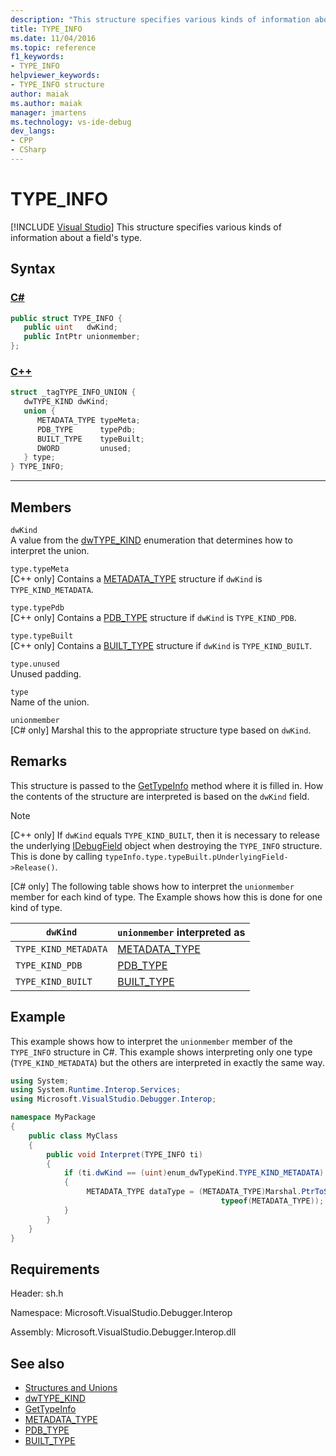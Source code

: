 ```yaml
---
description: "This structure specifies various kinds of information about a field's type."
title: TYPE_INFO
ms.date: 11/04/2016
ms.topic: reference
f1_keywords:
- TYPE_INFO
helpviewer_keywords:
- TYPE_INFO structure
author: maiak
ms.author: maiak
manager: jmartens
ms.technology: vs-ide-debug
dev_langs:
- CPP
- CSharp
---
```

# TYPE_INFO

 [!INCLUDE [Visual Studio](~/includes/applies-to-version/vs-windows-only.md)]
This structure specifies various kinds of information about a field's type.

## Syntax

### [C#](#tab/csharp)
```csharp
public struct TYPE_INFO {
   public uint   dwKind;
   public IntPtr unionmember;
};
```
### [C++](#tab/cpp)
```cpp
struct _tagTYPE_INFO_UNION {
   dwTYPE_KIND dwKind;
   union {
      METADATA_TYPE typeMeta;
      PDB_TYPE      typePdb;
      BUILT_TYPE    typeBuilt;
      DWORD         unused;
   } type;
} TYPE_INFO;
```
---

## Members
 `dwKind`\
 A value from the [dwTYPE_KIND](../../../extensibility/debugger/reference/dwtype-kind.md) enumeration that determines how to interpret the union.

 `type.typeMeta`\
 [C++ only] Contains a [METADATA_TYPE](../../../extensibility/debugger/reference/metadata-type.md) structure if `dwKind` is `TYPE_KIND_METADATA`.

 `type.typePdb`\
 [C++ only] Contains a [PDB_TYPE](../../../extensibility/debugger/reference/pdb-type.md) structure if `dwKind` is `TYPE_KIND_PDB`.

 `type.typeBuilt`\
 [C++ only] Contains a [BUILT_TYPE](../../../extensibility/debugger/reference/built-type.md) structure if `dwKind` is `TYPE_KIND_BUILT`.

 `type.unused`\
 Unused padding.

 `type`\
 Name of the union.

 `unionmember`\
 [C# only] Marshal this to the appropriate structure type based on `dwKind`.

## Remarks
 This structure is passed to the [GetTypeInfo](../../../extensibility/debugger/reference/idebugfield-gettypeinfo.md) method where it is filled in. How the contents of the structure are interpreted is based on the `dwKind` field.

> [!NOTE]
> [C++ only] If `dwKind` equals `TYPE_KIND_BUILT`, then it is necessary to release the underlying [IDebugField](../../../extensibility/debugger/reference/idebugfield.md) object when destroying the `TYPE_INFO` structure. This is done by calling `typeInfo.type.typeBuilt.pUnderlyingField->Release()`.

 [C# only] The following table shows how to interpret the `unionmember` member for each kind of type. The Example shows how this is done for one kind of type.

|`dwKind`|`unionmember` interpreted as|
|--------------|----------------------------------|
|`TYPE_KIND_METADATA`|[METADATA_TYPE](../../../extensibility/debugger/reference/metadata-type.md)|
|`TYPE_KIND_PDB`|[PDB_TYPE](../../../extensibility/debugger/reference/pdb-type.md)|
|`TYPE_KIND_BUILT`|[BUILT_TYPE](../../../extensibility/debugger/reference/built-type.md)|

## Example
 This example shows how to interpret the `unionmember` member of the `TYPE_INFO` structure in C#. This example shows interpreting only one type (`TYPE_KIND_METADATA`) but the others are interpreted in exactly the same way.

```csharp
using System;
using System.Runtime.Interop.Services;
using Microsoft.VisualStudio.Debugger.Interop;

namespace MyPackage
{
    public class MyClass
    {
        public void Interpret(TYPE_INFO ti)
        {
            if (ti.dwKind == (uint)enum_dwTypeKind.TYPE_KIND_METADATA)
            {
                 METADATA_TYPE dataType = (METADATA_TYPE)Marshal.PtrToStructure(ti.unionmember,
                                               typeof(METADATA_TYPE));
            }
        }
    }
}
```

## Requirements
 Header: sh.h

 Namespace: Microsoft.VisualStudio.Debugger.Interop

 Assembly: Microsoft.VisualStudio.Debugger.Interop.dll

## See also
- [Structures and Unions](../../../extensibility/debugger/reference/structures-and-unions.md)
- [dwTYPE_KIND](../../../extensibility/debugger/reference/dwtype-kind.md)
- [GetTypeInfo](../../../extensibility/debugger/reference/idebugfield-gettypeinfo.md)
- [METADATA_TYPE](../../../extensibility/debugger/reference/metadata-type.md)
- [PDB_TYPE](../../../extensibility/debugger/reference/pdb-type.md)
- [BUILT_TYPE](../../../extensibility/debugger/reference/built-type.md)
